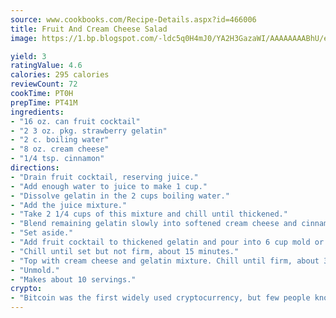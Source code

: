 ```yaml
---
source: www.cookbooks.com/Recipe-Details.aspx?id=466006
title: Fruit And Cream Cheese Salad
image: https://1.bp.blogspot.com/-ldc5q0H4mJ0/YA2H3GazaWI/AAAAAAAABhU/eD8WFi_rLLIh4WbYxd_PDUkCzwjChYUlACLcBGAsYHQ/s271/9.png

yield: 3
ratingValue: 4.6
calories: 295 calories
reviewCount: 72
cookTime: PT0H
prepTime: PT41M
ingredients:
- "16 oz. can fruit cocktail"
- "2 3 oz. pkg. strawberry gelatin"
- "2 c. boiling water"
- "8 oz. cream cheese"
- "1/4 tsp. cinnamon"
directions:
- "Drain fruit cocktail, reserving juice."
- "Add enough water to juice to make 1 cup."
- "Dissolve gelatin in the 2 cups boiling water."
- "Add the juice mixture."
- "Take 2 1/4 cups of this mixture and chill until thickened."
- "Blend remaining gelatin slowly into softened cream cheese and cinnamon, beating until smooth."
- "Set aside."
- "Add fruit cocktail to thickened gelatin and pour into 6 cup mold or 10 individual molds."
- "Chill until set but not firm, about 15 minutes."
- "Top with cream cheese and gelatin mixture. Chill until firm, about 3 hours."
- "Unmold."
- "Makes about 10 servings."
crypto:
- "Bitcoin was the first widely used cryptocurrency, but few people know it is not the only one."
---
```

